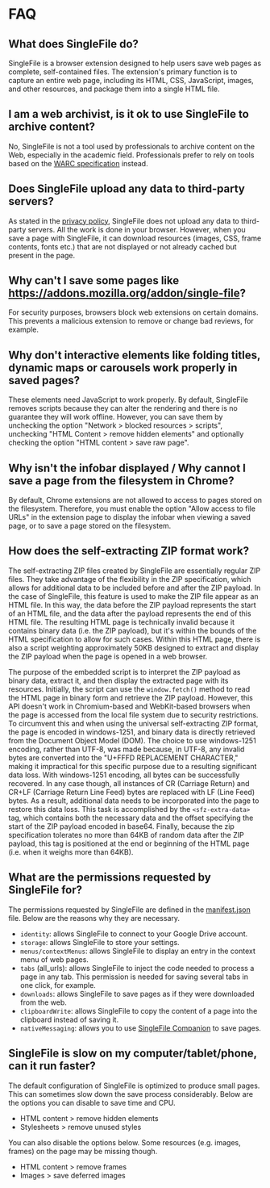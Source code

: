 # FAQ

## What does SingleFile do?
SingleFile is a browser extension designed to help users save web pages as complete, self-contained files. The extension's primary function is to capture an entire web page, including its HTML, CSS, JavaScript, images, and other resources, and package them into a single HTML file.

## I am a web archivist, is it ok to use SingleFile to archive content?
No, SingleFile is not a tool used by professionals to archive content on the Web, especially in the academic field. Professionals prefer to rely on tools based on the [WARC specification](https://iipc.github.io/warc-specifications/) instead. 

## Does SingleFile upload any data to third-party servers?
As stated in the [privacy policy](https://github.com/gildas-lormeau/SingleFile/blob/master/privacy.md), SingleFile does not upload any data to third-party servers. All the work is done in your browser. However, when you save a page with SingleFile, it can download resources (images, CSS, frame contents, fonts etc.) that are not displayed or not already cached but present in the page.

## Why can't I save some pages like https://addons.mozilla.org/addon/single-file?
For security purposes, browsers block web extensions on certain domains. This prevents a malicious extension to remove or change bad reviews, for example.

## Why don't interactive elements like folding titles, dynamic maps or carousels work properly in saved pages?
These elements need JavaScript to work properly. By default, SingleFile removes scripts because they can alter the rendering and there is no guarantee they will work offline. However, you can save them by unchecking the option "Network > blocked resources > scripts", unchecking "HTML Content > remove hidden elements" and optionally checking the option "HTML content > save raw page".

## Why isn't the infobar displayed / Why cannot I save a page from the filesystem in Chrome?
By default, Chrome extensions are not allowed to access to pages stored on the filesystem. Therefore, you must enable the option "Allow access to file URLs" in the extension page to display the infobar when viewing a saved page, or to save a page stored on the filesystem.

## How does the self-extracting ZIP format work?
The self-extracting ZIP files created by SingleFile are essentially regular ZIP files. They take advantage of the flexibility in the ZIP specification, which allows for additional data to be included before and after the ZIP payload. In the case of SingleFile, this feature is used to make the ZIP file appear as an HTML file. In this way, the data before the ZIP payload represents the start of an HTML file, and the data after the payload represents the end of this HTML file. The resulting HTML page is technically invalid because it contains binary data (i.e. the ZIP payload), but it's within the bounds of the HTML specification to allow for such cases. Within this HTML page, there is also a script weighting approximately 50KB designed to extract and display the ZIP payload when the page is opened in a web browser.

The purpose of the embedded script is to interpret the ZIP payload as binary data, extract it, and then display the extracted page with its resources. Initially, the script can use the `window.fetch()` method to read the HTML page in binary form and retrieve the ZIP payload. However, this API doesn't work in Chromium-based and WebKit-based browsers when the page is accessed from the local file system due to security restrictions. To circumvent this and when using the universal self-extracting ZIP format, the page is encoded in windows-1251, and binary data is directly retrieved from the Document Object Model (DOM). The choice to use windows-1251 encoding, rather than UTF-8, was made because, in UTF-8, any invalid bytes are converted into the "U+FFFD REPLACEMENT CHARACTER," making it impractical for this specific purpose due to a resulting significant data loss. With windows-1251 encoding, all bytes can be successfully recovered. In any case though, all instances of CR (Carriage Return) and CR+LF (Carriage Return Line Feed) bytes are replaced with LF (Line Feed) bytes. As a result, additional data needs to be incorporated into the page to restore this data loss. This task is accomplished by the `<sfz-extra-data>` tag, which contains both the necessary data and the offset specifying the start of the ZIP payload encoded in base64. Finally, because the zip specification tolerates no more than 64KB of random data after the ZIP payload, this tag is positioned at the end or beginning of the HTML page (i.e. when it weighs more than 64KB).

## What are the permissions requested by SingleFile for?
The permissions requested by SingleFile are defined in the [manifest.json](https://github.com/gildas-lormeau/SingleFile/blob/master/manifest.json) file. Below are the reasons why they are necessary.
 - `identity`: allows SingleFile to connect to your Google Drive account.
 - `storage`: allows SingleFile to store your settings.
 - `menus/contextMenus`: allows SingleFile to display an entry in the context menu of web pages.
 - `tabs` (all_urls): allows SingleFile to inject the code needed to process a page in any tab. This permission is needed for saving several tabs in one click, for example.
 - `downloads`: allows SingleFile to save pages as if they were downloaded from the web.
 - `clipboardWrite`: allows SingleFile to copy the content of a page into the clipboard instead of saving it.
 - `nativeMessaging`: allows you to use [SingleFile Companion](https://github.com/gildas-lormeau/single-file-companion) to save pages.

## SingleFile is slow on my computer/tablet/phone, can it run faster?
The default configuration of SingleFile is optimized to produce small pages. This can sometimes slow down the save process considerably. Below are the options you can disable to save time and CPU.
 - HTML content > remove hidden elements
 - Stylesheets > remove unused styles

You can also disable the options below. Some resources (e.g. images, frames) on the page may be missing though.
 - HTML content > remove frames
 - Images > save deferred images
